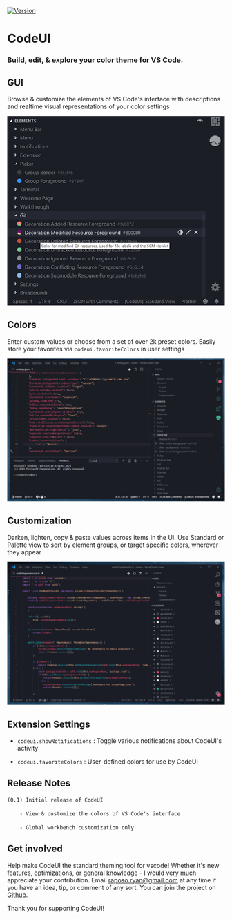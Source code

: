 

[![Version](https://img.shields.io/badge/version-0.1.0-red)]()
# CodeUI
### Build, edit, & explore your color theme for VS Code.

## GUI
Browse & customize the elements of VS Code's interface with descriptions and realtime visual representations of your color settings

![Screenshot](resources/readme/demo-main-668-582.png)

## Colors
Enter custom values or choose from a set of over 2k preset colors. Easily store your favorites via ```codeui.favoriteColors``` in user settings

![Favorite](resources/readme/favorite.gif)

## Customization
Darken, lighten, copy & paste values across items in the UI. Use Standard or Palette view to sort by element groups, or target specific colors, wherever they appear

![Brightness](resources/readme/brightness.gif)

## Extension Settings
 - ```codeui.showNotifications``` : Toggle various notifications about CodeUI's activity 

 - ```codeui.favoriteColors``` : User-defined colors for use by CodeUI

## Release Notes 
    (0.1) Initial release of CodeUI

        - View & customize the colors of VS Code's interface

        - Global workbench customization only

## Get involved
Help make CodeUI the standard theming tool for vscode! Whether it's new features, optimizations, or general knowledge - I would very much appreciate your contribution. Email raposo.ryan@gmail.com at any time if you have an idea, tip, or comment of any sort. You can join the project on [Github](https://github.com/ryanraposo/codeui).

Thank you for supporting CodeUI!


